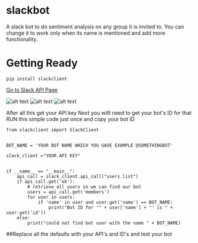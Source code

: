 # slackbot
A slack bot to do sentiment analysis on any group it is invited to. You can change it to work only when its name is mentioned and add more functionality.

# Getting Ready 
`pip install slackclient`

[Go to Slack API Page](https://api.slack.com/)

![alt text](https://www.fullstackpython.com/source/static/img/160604-simple-python-slack-bot/sign-in-slack.png)
![alt text](https://www.fullstackpython.com/source/static/img/160604-simple-python-slack-bot/custom-bot-users.png)
![alt text](https://www.fullstackpython.com/source/static/img/160604-simple-python-slack-bot/starterbot.jpg)

After all this get your API key 
Next you willl need to get your bot's ID 
for that RUN this simple code just once and copy your bot ID 

```import os
from slackclient import SlackClient


BOT_NAME = 'YOUR BOT NAME WHICH YOU GAVE EXAMPLE @SOMETHINGBOT'

slack_client ="YOUR API KEY"


if __name__ == "__main__":
    api_call = slack_client.api_call("users.list")
    if api_call.get('ok'):
        # retrieve all users so we can find our bot
        users = api_call.get('members')
        for user in users:
            if 'name' in user and user.get('name') == BOT_NAME:
                print("Bot ID for '" + user['name'] + "' is " + user.get('id'))
    else:
        print("could not find bot user with the name " + BOT_NAME)
```
        
##Replace all the defaults with your API's and ID's and test your bot



